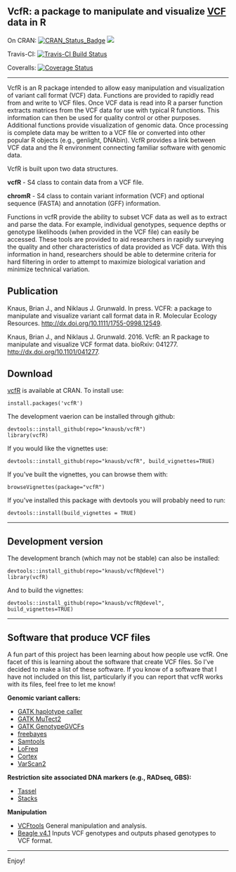 
## VcfR: a package to manipulate and visualize [VCF](https://github.com/samtools/hts-specs) data in R


On CRAN:
[![CRAN_Status_Badge](http://www.r-pkg.org/badges/version/vcfR)](https://cran.r-project.org/package=vcfR)
[![](http://cranlogs.r-pkg.org/badges/grand-total/vcfR)](https://cran.r-project.org/package=vcfR)

Travis-CI:
[![Travis-CI Build Status](https://travis-ci.org/knausb/vcfR.png?branch=master)](https://travis-ci.org/knausb/vcfR)

Coveralls:
[![Coverage Status](https://coveralls.io/repos/github/knausb/vcfR/badge.svg?branch=master)](https://coveralls.io/github/knausb/vcfR?branch=master)

*****


VcfR is an R package intended to allow easy manipulation and visualization of variant call format (VCF) data.
Functions are provided to rapidly read from and write to VCF files.
Once VCF data is read into R a parser function extracts matrices from the VCF data for use with typical R functions.
This information can then be used for quality control or other purposes.
Additional functions provide visualization of genomic data.
Once processing is complete data may be written to a VCF file or converted into other popular R objects (e.g., genlight, DNAbin).
VcfR provides a link between VCF data and the R environment connecting familiar software with genomic data.


VcfR is built upon two data structures.

**vcfR** - S4 class to contain data from a VCF file.

**chromR** - S4 class to contain variant information (VCF) and optional sequence (FASTA) and annotation (GFF) information.


Functions in vcfR provide the ability to subset VCF data as well as to extract and parse the data.
For example, individual genotypes, sequence depths or genotype likelihoods (when provided in the VCF file) can easily be accessed.
These tools are provided to aid researchers in rapidly surveying the quality and other characteristics of data provided as VCF data.
With this information in hand, researchers should be able to determine criteria for hard filtering in order to attempt to maximize biological variation and minimize technical variation.


## Publication

Knaus, Brian J., and Niklaus J. Grunwald. In press. VCFR: a package to manipulate and visualize variant call format data in R. Molecular Ecology Resources. http://dx.doi.org/10.1111/1755-0998.12549.


Knaus, Brian J., and Niklaus J. Grunwald. 2016. VcfR: an R package to manipulate and visualize VCF format data. bioRxiv: 041277. http://dx.doi.org/10.1101/041277.


## Download

[vcfR](https://cran.r-project.org/package=vcfR) is available at CRAN.
To install use:

    install.packages('vcfR')



The development vaerion can be installed through github:

    devtools::install_github(repo="knausb/vcfR")
    library(vcfR)


If you would like the vignettes use:

    devtools::install_github(repo="knausb/vcfR", build_vignettes=TRUE)


If you've built the vignettes, you can browse them with:

    browseVignettes(package="vcfR")


If you've installed this package with devtools you will probably need to run:

    devtools::install(build_vignettes = TRUE)
    

------

## Development version

The development branch (which may not be stable) can also be installed:

    devtools::install_github(repo="knausb/vcfR@devel")
    library(vcfR)


And to build the vignettes:

    devtools::install_github(repo="knausb/vcfR@devel", build_vignettes=TRUE)


------

## Software that produce VCF files


A fun part of this project has been learning about how people use vcfR.
One facet of this is learning about the software that create VCF files.
So I've decided to make a list of these software.
If you know of a software that I have not included on this list, particularly if you can report that vcfR works with its files, feel free to let me know!


**Genomic variant callers:**

* [GATK haplotype caller](https://www.broadinstitute.org/gatk/guide/tooldocs/org_broadinstitute_gatk_tools_walkers_haplotypecaller_HaplotypeCaller.php)
* [GATK MuTect2](https://www.broadinstitute.org/gatk/guide/tooldocs/org_broadinstitute_gatk_tools_walkers_cancer_m2_MuTect2.php)
* [GATK GenotypeGVCFs](https://www.broadinstitute.org/gatk/guide/tooldocs/org_broadinstitute_gatk_tools_walkers_variantutils_GenotypeGVCFs.php)
* [freebayes](https://github.com/ekg/freebayes)
* [Samtools](http://www.htslib.org/)
* [LoFreq](http://csb5.github.io/lofreq/)
* [Cortex](http://cortexassembler.sourceforge.net/)
* [VarScan2](http://dkoboldt.github.io/varscan/)


**Restriction site associated DNA markers (e.g., RADseq, GBS):**

* [Tassel](http://www.maizegenetics.net/#!tassel/c17q9)
* [Stacks](http://catchenlab.life.illinois.edu/stacks/)


**Manipulation**

* [VCFtools](https://vcftools.github.io/) General manipulation and analysis.
* [Beagle v4.1](https://faculty.washington.edu/browning/beagle/beagle.html) Inputs VCF genotypes and outputs phased genotypes to VCF format.


------

Enjoy!
